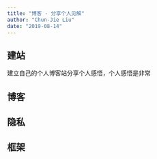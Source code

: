 ```yaml
---
title: "博客 - 分享个人见解"
author: "Chun-Jie Liu"
date: "2019-08-14"
---
```


## 建站

建立自己的个人博客站分享个人感悟，个人感悟是非常

## 博客

## 隐私

## 框架
